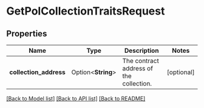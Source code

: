 # GetPolCollectionTraitsRequest

## Properties

Name | Type | Description | Notes
------------ | ------------- | ------------- | -------------
**collection_address** | Option<**String**> | The contract address of the collection. | [optional]

[[Back to Model list]](../README.md#documentation-for-models) [[Back to API list]](../README.md#documentation-for-api-endpoints) [[Back to README]](../README.md)


